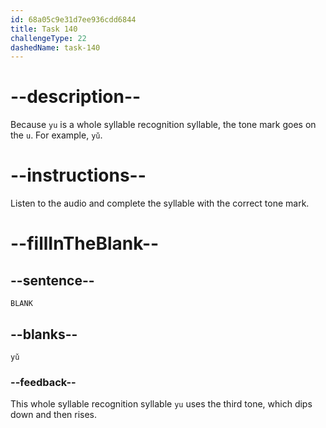 ```yaml
---
id: 68a05c9e31d7ee936cdd6844
title: Task 140
challengeType: 22
dashedName: task-140
---
```


<!-- (Audio) A: yǔ -->

# --description--

Because `yu` is a whole syllable recognition syllable, the tone mark goes on the `u`. For example, `yǔ`.

# --instructions--

Listen to the audio and complete the syllable with the correct tone mark.

# --fillInTheBlank--

## --sentence--

`BLANK`

## --blanks--

`yǔ`

### --feedback--

This whole syllable recognition syllable `yu` uses the third tone, which dips down and then rises.
